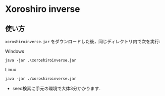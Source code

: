 # Xoroshiro inverse

## 使い方

`xoroshiroinverse.jar` をダウンロードした後，同じディレクトリ内で次を実行:

Windows

    java -jar .\xoroshiroinverse.jar
    
Linux

    java -jar ./xoroshiroinverse.jar

- seed検索に手元の環境で大体3分かかります．
